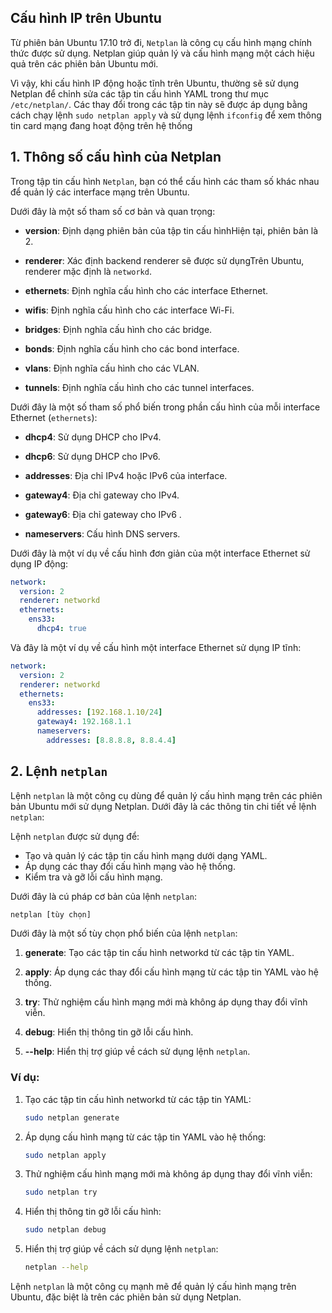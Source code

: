 ## Cấu hình IP trên Ubuntu

Từ phiên bản Ubuntu 17.10 trở đi, `Netplan` là công cụ cấu hình mạng chính thức được sử dụng. Netplan giúp quản lý và cấu hình mạng một cách hiệu quả trên các phiên bản Ubuntu mới.

Vì vậy, khi cấu hình IP động hoặc tĩnh trên Ubuntu, thường sẽ sử dụng Netplan để chỉnh sửa các tập tin cấu hình YAML trong thư mục `/etc/netplan/`. Các thay đổi trong các tập tin này sẽ được áp dụng bằng cách chạy lệnh `sudo netplan apply` và sử dụng lệnh `ifconfig` để xem thông tin card mạng đang hoạt động trên hệ thống

<a name="1"></a>
## 1. Thông số cấu hình của Netplan

Trong tập tin cấu hình `Netplan`, bạn có thể cấu hình các tham số khác nhau để quản lý các interface mạng trên Ubuntu. 

Dưới đây là một số tham số cơ bản và quan trọng:

- **version**: Định dạng phiên bản của tập tin cấu hìnhHiện tại, phiên bản là 2.

- **renderer**: Xác định backend renderer sẽ được sử dụngTrên Ubuntu, renderer mặc định là `networkd`.

- **ethernets**: Định nghĩa cấu hình cho các interface Ethernet.

- **wifis**: Định nghĩa cấu hình cho các interface Wi-Fi.

- **bridges**: Định nghĩa cấu hình cho các bridge.

- **bonds**: Định nghĩa cấu hình cho các bond interface.

- **vlans**: Định nghĩa cấu hình cho các VLAN.

- **tunnels**: Định nghĩa cấu hình cho các tunnel interfaces.

Dưới đây là một số tham số phổ biến trong phần cấu hình của mỗi interface Ethernet (`ethernets`):

- **dhcp4**: Sử dụng DHCP cho IPv4.

- **dhcp6**: Sử dụng DHCP cho IPv6.

- **addresses**: Địa chỉ IPv4 hoặc IPv6 của interface.

- **gateway4**: Địa chỉ gateway cho IPv4.

- **gateway6**: Địa chỉ gateway cho IPv6
.
- **nameservers**: Cấu hình DNS servers.

Dưới đây là một ví dụ về cấu hình đơn giản của một interface Ethernet sử dụng IP động:

```yaml
network:
  version: 2
  renderer: networkd
  ethernets:
    ens33:
      dhcp4: true
```

Và đây là một ví dụ về cấu hình một interface Ethernet sử dụng IP tĩnh:

```yaml
network:
  version: 2
  renderer: networkd
  ethernets:
    ens33:
      addresses: [192.168.1.10/24]
      gateway4: 192.168.1.1
      nameservers:
        addresses: [8.8.8.8, 8.8.4.4]
```

<a name="2"></a>
## 2. Lệnh `netplan`

Lệnh `netplan` là một công cụ dùng để quản lý cấu hình mạng trên các phiên bản Ubuntu mới sử dụng Netplan. Dưới đây là các thông tin chi tiết về lệnh `netplan`:

Lệnh `netplan` được sử dụng để:

- Tạo và quản lý các tập tin cấu hình mạng dưới dạng YAML.
- Áp dụng các thay đổi cấu hình mạng vào hệ thống.
- Kiểm tra và gỡ lỗi cấu hình mạng.

Dưới đây là cú pháp cơ bản của lệnh `netplan`:

```bash
netplan [tùy chọn]
```

Dưới đây là một số tùy chọn phổ biến của lệnh `netplan`:

1. **generate**: Tạo các tập tin cấu hình networkd từ các tập tin YAML.

2. **apply**: Áp dụng các thay đổi cấu hình mạng từ các tập tin YAML vào hệ thống.

3. **try**: Thử nghiệm cấu hình mạng mới mà không áp dụng thay đổi vĩnh viễn.

4. **debug**: Hiển thị thông tin gỡ lỗi cấu hình.

5. **--help**: Hiển thị trợ giúp về cách sử dụng lệnh `netplan`.

### Ví dụ:

1. Tạo các tập tin cấu hình networkd từ các tập tin YAML:

    ```bash
    sudo netplan generate
    ```

2. Áp dụng cấu hình mạng từ các tập tin YAML vào hệ thống:

    ```bash
    sudo netplan apply
    ```

3. Thử nghiệm cấu hình mạng mới mà không áp dụng thay đổi vĩnh viễn:

    ```bash
    sudo netplan try
    ```

4. Hiển thị thông tin gỡ lỗi cấu hình:

    ```bash
    sudo netplan debug
    ```

5. Hiển thị trợ giúp về cách sử dụng lệnh `netplan`:

    ```bash
    netplan --help
    ```

Lệnh `netplan` là một công cụ mạnh mẽ để quản lý cấu hình mạng trên Ubuntu, đặc biệt là trên các phiên bản sử dụng Netplan.